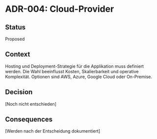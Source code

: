# ADR-004: Cloud-Provider

## Status
Proposed

## Context
Hosting und Deployment-Strategie für die Applikation muss definiert werden. Die Wahl beeinflusst Kosten, Skalierbarkeit und operative Komplexität. Optionen sind AWS, Azure, Google Cloud oder On-Premise.

## Decision
[Noch nicht entschieden]

## Consequences
[Werden nach der Entscheidung dokumentiert]